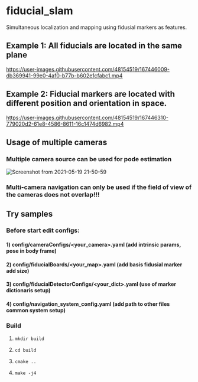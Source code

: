 # fiducial_slam

Simultaneous localization and mapping using fidusial markers as features.


## Example 1: All fiducials are located in the same plane
https://user-images.githubusercontent.com/48154519/167446009-db369941-99e0-4af0-b77b-b602e1cfabc1.mp4


## Example 2: Fiducial markers are located with different position and orientation in space.
https://user-images.githubusercontent.com/48154519/167446310-779020d2-61e8-4586-8611-16c1474d6982.mp4


## Usage of multiple cameras
### Multiple camera source can be used for pode estimation

![Screenshot from 2021-05-19 21-50-59](https://user-images.githubusercontent.com/48154519/167449729-ecb1cff0-330f-4097-a97b-d9f1f3c73dc2.png)
### Multi-camera navigation can only be used if the field of view of the cameras does not overlap!!!

## Try samples


### Before start edit configs:
#### 1) config/cameraConfigs/<your_camera>.yaml (add intrinsic params, pose in body frame)
#### 2) config/fiducialBoards/<your_map>.yaml (add basis fidusial marker add size)
#### 3) config/fiducialDetectorConfigs/<your_dict>.yaml (use of marker dictionaris setup)
#### 4) config/navigation_system_config.yaml (add path to other files common system setup)


### Build

1) ```mkdir build```

2) ```cd build```

3) ```cmake ..```

4) ```make -j4```
